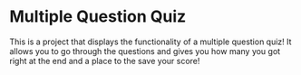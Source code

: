# Multiple Question Quiz

This is a project that displays the functionality of a multiple question quiz! 
It allows you to go through the questions and gives you how many you got right at the end and a place to the save your score!